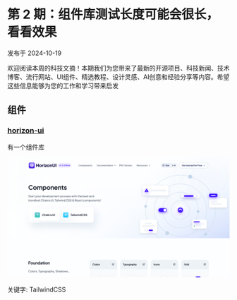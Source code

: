 # 第 2 期：组件库测试长度可能会很长，看看效果

发布于 2024-10-19

欢迎阅读本周的科技文摘！本期我们为您带来了最新的开源项目、科技新闻、技术博客、流行网站、UI组件、精选教程、设计灵感、AI创意和经验分享等内容。希望这些信息能够为您的工作和学习带来启发

## 组件

### [horizon-ui](https://horizon-ui.com/boilerplate-shadcn/)

有一个组件库

![Image](../static/assets/images/10bc9a21-2248-807c-8676-ee3f33dfa663.png)

关键字: TailwindCSS

